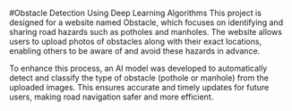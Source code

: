 #Obstacle Detection Using Deep Learning Algorithms
This project is designed for a website named Obstacle, which focuses on identifying and sharing road hazards such as potholes and manholes. The website allows users to upload photos of obstacles along with their exact locations, enabling others to be aware of and avoid these hazards in advance.

To enhance this process, an AI model was developed to automatically detect and classify the type of obstacle (pothole or manhole) from the uploaded images. This ensures accurate and timely updates for future users, making road navigation safer and more efficient.
